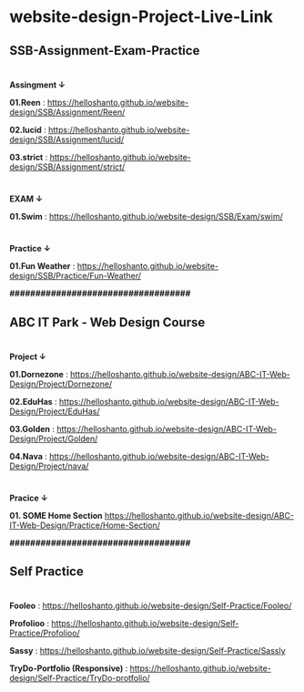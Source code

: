 # website-design-Project-Live-Link

## SSB-Assignment-Exam-Practice
#

**Assingment ↓**

**01.Reen** : https://helloshanto.github.io/website-design/SSB/Assignment/Reen/

**02.lucid** : https://helloshanto.github.io/website-design/SSB/Assignment/lucid/

**03.strict** : https://helloshanto.github.io/website-design/SSB/Assignment/strict/
#

**EXAM ↓**

**01.Swim** : https://helloshanto.github.io/website-design/SSB/Exam/swim/

#
**Practice ↓**

**01.Fun Weather** : https://helloshanto.github.io/website-design/SSB/Practice/Fun-Weather/






**###################################**






## ABC IT Park - Web Design Course
#

**Project ↓**

**01.Dornezone** : https://helloshanto.github.io/website-design/ABC-IT-Web-Design/Project/Dornezone/

**02.EduHas** : https://helloshanto.github.io/website-design/ABC-IT-Web-Design/Project/EduHas/

**03.Golden** : https://helloshanto.github.io/website-design/ABC-IT-Web-Design/Project/Golden/

**04.Nava** : https://helloshanto.github.io/website-design/ABC-IT-Web-Design/Project/nava/


#
**Pracice ↓**

**01. SOME Home Section** https://helloshanto.github.io/website-design/ABC-IT-Web-Design/Practice/Home-Section/


**###################################**







## Self Practice

#

**Fooleo** : https://helloshanto.github.io/website-design/Self-Practice/Fooleo/

**Profolioo** : https://helloshanto.github.io/website-design/Self-Practice/Profolioo/

**Sassy** :  https://helloshanto.github.io/website-design/Self-Practice/Sassly

**TryDo-Portfolio (Responsive)** : https://helloshanto.github.io/website-design/Self-Practice/TryDo-protfolio/









